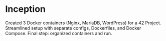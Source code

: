 # Inception
Created 3 Docker containers (Nginx, MariaDB, WordPress) for a 42 Project. Streamlined setup with separate configs, Dockerfiles, and Docker Compose. Final step: organized containers and run.

